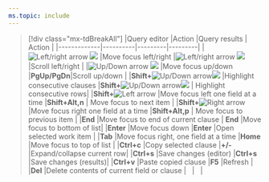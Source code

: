 ```yaml
---
ms.topic: include
---
```


<a id="queries-te-shortcuts"></a>

> [!div class="mx-tdBreakAll"]
> |Query editor   |Action  |Query results |  Action  |
> |-------------|----------|---------|---------|
> |![Left/right arrow](/vsts/work/_img/icons/Arrow_Next.png) ![ ](/vsts/work/_img/icons/Arrow_Previous.png) |Move focus left/right |![Left/right arrow](/vsts/work/_img/icons/Arrow_Next.png) ![ ](/vsts/work/_img/icons/Arrow_Previous.png) |Scroll left/right |
> |![Up/Down arrow](/vsts/work/_img/icons/Arrow_Up.png) ![ ](/vsts/work/_img/icons/Arrow_Down.png) |Move focus up/down |**PgUp/PgDn**|Scroll up/down |
> |**Shift+**![Up/Down arrow](/vsts/work/_img/icons/Arrow_Up.png)![ ](/vsts/work/_img/icons/Arrow_Down.png) |Highlight consecutive clauses |**Shift+**![Up/Down arrow](/vsts/work/_img/icons/Arrow_Up.png)![ ](/vsts/work/_img/icons/Arrow_Down.png) | Highlight consecutive rows|
> |**Shift+**![Left arrow](/vsts/work/_img/icons/Arrow_Next.png) |Move focus left one field at a time |**Shift+Alt,n** | Move focus to next item |
> |**Shift+**![Right arrow](/vsts/work/_img/icons/Arrow_Previous.png) |Move focus right one field at a time |**Shift+Alt,p** | Move focus to previous item |
> |**End** |Move focus to end of current clause | **End** |Move focus to bottom of list|
> |**Enter** |Move focus down |**Enter** |Open selected work item |
> |**Tab** |Move focus right, one field at a time |**Home** |Move focus to top of list |
> |**Ctrl+c** |Copy selected clause |**+/-** |Expand/collapse current row|
> |**Ctrl+s** |Save changes (editor) |**Ctrl+s** |Save changes (results)|
> |**Ctrl+v** |Paste copied clause |**F5**  |Refresh  |
> |**Del** |Delete contents of current field or clause |&nbsp;&nbsp;   |&nbsp;&nbsp;  |

<!---
<table width="70%">
<thead>
<tr>
<th>Keyboard shortcut</th>
<th>Action</th>
</tr>
</thead>
<tr>
<td>![Left/right arrow](/vsts/work/_img/icons/Arrow_Next.png) ![ ](/vsts/work/_img/icons/Arrow_Previous.png)</td>
<td>Move focus left/right</td> 
</tr>
<tr>
<td>![Up/Down arrow](/vsts/work/_img/icons/Arrow_Up.png) ![ ](/vsts/work/_img/icons/Arrow_Down.png)</td>  
<td>Move focus up/down</td> 
</tr>
<tr> 
<td>**Enter**</td>  
<td>Move focus down</td> 
</tr>
<tr>   
<td>**Tab**</td>  
<td>Move focus right, one field at a time</td> 
</tr>
<tr> 
<td>**Shift+**![Left arrow](/vsts/work/_img/icons/Arrow_Next.png)</td>  
<td>Move focus left one field at a time</td> 
</tr>
<tr>   
<td>**Shift+**![Right arrow](/vsts/work/_img/icons/Arrow_Previous.png)</td>  
<td>Move focus right one field at a time</td> 
</tr>
<tr>   
<td>**End**</td>  
<td>Move focus to end of current clause</td> 
</tr>
<tr> 
<td>**Ctrl+c**</td>  
<td>Copy selected clause</td> 
</tr>
<tr>    
<td>**Ctrl+s**</td>  
<td>Save changes (editor or results)</td> 
</tr>
<tr>    
<td>**Ctrl+v**</td>  
<td>Paste copied clause</td> 
</tr>
<tr>     
<td>**Shift+**![Up/Down arrow](/vsts/work/_img/icons/Arrow_Up.png)![ ](/vsts/work/_img/icons/Arrow_Down.png)</td>  
<td>Highlight consecutive clauses</td> 
</tr>
<tr>   
<td>**Del**</td>  
<td>Delete contents of current field or clause</td> 
</tr>
</table>

### Query results 
<table width="70%">
<thead>
<tr>
<th>Keyboard shortcut</th>
<th>Action</th>
</tr>
</thead>
<tr>
<td>**F5**</td>  
<td>Refresh</td> 
</tr>
<tr>      
<td>**Shift+**![Up/Down arrow](/vsts/work/_img/icons/Arrow_Up.png)![ ](/vsts/work/_img/icons/Arrow_Down.png)</td>  
<td>Highlight consecutive rows</td> 
</tr>
<tr>      
<td>**Shift+Alt,n**</td>  
<td>Move focus to next item</td> 
</tr>
<tr>      
<td>**Shift+Alt,p**</td>  
<td>Move focus to previous item</td> 
</tr>
<tr>      
<td>**Home**</td>  
<td>Move focus to top of list</td> 
</tr>
<tr>      
<td>**End**</td>  
<td>Move focus to bottom of list</td> 
</tr>
<tr>      
<td>**+/-**</td>  
<td>Expand/collapse current row</td> 
</tr>
<tr>      
<td>**PgUp/PgDn**</td>  
<td>Scroll up/down</td> 
</tr>
<tr>        
<td>![Left/right arrow](/vsts/work/_img/icons/Arrow_Next.png) ![ ](/vsts/work/_img/icons/Arrow_Previous.png)</td>  
<td>Scroll left/right</td> 
</tr>
<tr>      
<td>**Enter**</td>  
<td>Open selected work item</td> 
</tr>
<tr>      
<td>**Ctrl+s**</td>  
<td>Save changes</td> 
</tr>
</table>

-->

